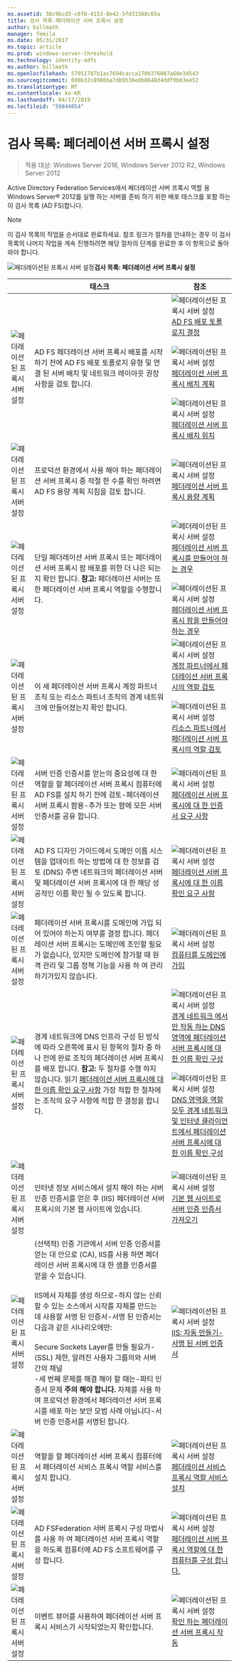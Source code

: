 ```yaml
---
ms.assetid: 38c9bcd3-c6f8-4153-8e42-5fd31568c65a
title: 검사 목록-페더레이션 서버 프록시 설정
author: billmath
manager: femila
ms.date: 05/31/2017
ms.topic: article
ms.prod: windows-server-threshold
ms.technology: identity-adfs
ms.author: billmath
ms.openlocfilehash: 57951787b1ac7694cacca170b376087a60e34543
ms.sourcegitcommit: 0d0b32c8986ba7db9536e0b8648d4ddf9b03e452
ms.translationtype: MT
ms.contentlocale: ko-KR
ms.lasthandoff: 04/17/2019
ms.locfileid: "59844054"
---
```

# <a name="checklist-setting-up-a-federation-server-proxy"></a>검사 목록: 페더레이션 서버 프록시 설정

>적용 대상: Windows Server 2016, Windows Server 2012 R2, Windows Server 2012

Active Directory Federation Services에서 페더레이션 서버 프록시 역할 용 Windows Server® 2012를 실행 하는 서버를 준비 하기 위한 배포 태스크를 포함 하는이 검사 목록 \(AD FS\)합니다.  
  
> [!NOTE]  
> 이 검사 목록의 작업을 순서대로 완료하세요. 참조 링크가 절차를 안내하는 경우 이 검사 목록의 나머지 작업을 계속 진행하려면 해당 절차의 단계를 완료한 후 이 항목으로 돌아와야 합니다.  
  
![페더레이션된 프록시 서버 설정](media/2b05dce3-938f-4168-9b8f-1f4398cbdb9b.gif)**검사 목록: 페더레이션 서버 프록시 설정**  
  
||태스크|참조|  
|-|--------|-------------|  
|![페더레이션된 프록시 서버 설정](media/icon_checkboxo.gif)|AD FS 페더레이션 서버 프록시 배포를 시작 하기 전에 AD FS 배포 토폴로지 유형 및 연결 된 서버 배치 및 네트워크 레이아웃 권장 사항을 검토 합니다.|![페더레이션된 프록시 서버 설정](media/faa393df-4856-4431-9eda-4f4e5be72a90.gif)[AD FS 배포 토폴로지 결정](https://technet.microsoft.com/library/gg982491.aspx)<br /><br />![페더레이션된 프록시 서버 설정](media/faa393df-4856-4431-9eda-4f4e5be72a90.gif)[페더레이션 서버 프록시 배치 계획](https://technet.microsoft.com/library/dd807130.aspx)<br /><br />![페더레이션된 프록시 서버 설정](media/faa393df-4856-4431-9eda-4f4e5be72a90.gif)[페더레이션 서버 프록시 배치 위치](https://technet.microsoft.com/library/dd807048.aspx)|  
|![페더레이션된 프록시 서버 설정](media/icon_checkboxo.gif)|프로덕션 환경에서 사용 해야 하는 페더레이션 서버 프록시 중 적절 한 수를 확인 하려면 AD FS 용량 계획 지침을 검토 합니다.|![페더레이션된 프록시 서버 설정](media/faa393df-4856-4431-9eda-4f4e5be72a90.gif)[페더레이션 서버 프록시 용량 계획](https://technet.microsoft.com/library/gg749898.aspx)|  
|![페더레이션된 프록시 서버 설정](media/icon_checkboxo.gif)|단일 페더레이션 서버 프록시 또는 페더레이션 서버 프록시 팜 배포를 위한 더 나은 되는지 확인 합니다. **참고:** 페더레이션 서버는 또한 페더레이션 서버 프록시 역할을 수행합니다.|![페더레이션된 프록시 서버 설정](media/faa393df-4856-4431-9eda-4f4e5be72a90.gif)[페더레이션 서버 프록시를 만들어야 하는 경우](https://technet.microsoft.com/library/dd807032.aspx)<br /><br />![페더레이션된 프록시 서버 설정](media/faa393df-4856-4431-9eda-4f4e5be72a90.gif)[페더레이션 서버 프록시 팜을 만들어야 하는 경우](https://technet.microsoft.com/library/dd807082.aspx)|  
|![페더레이션된 프록시 서버 설정](media/icon_checkboxo.gif)|이 새 페더레이션 서버 프록시 계정 파트너 조직 또는 리소스 파트너 조직의 경계 네트워크에 만들어졌는지 확인 합니다.|![페더레이션된 프록시 서버 설정](media/faa393df-4856-4431-9eda-4f4e5be72a90.gif)[계정 파트너에서 페더레이션 서버 프록시의 역할 검토](https://technet.microsoft.com/library/dd807109.aspx)<br /><br />![페더레이션된 프록시 서버 설정](media/faa393df-4856-4431-9eda-4f4e5be72a90.gif)[리소스 파트너에서 페더레이션 서버 프록시의 역할 검토](https://technet.microsoft.com/library/dd807052.aspx)|  
|![페더레이션된 프록시 서버 설정](media/icon_checkboxo.gif)|서버 인증 인증서를 얻는의 중요성에 대 한 역할을 할 페더레이션 서버 프록시 컴퓨터에 AD FS를 설치 하기 전에 검토-페더레이션 서버 프록시 팜용-추가 또는 팜에 모든 서버 인증서를 공유 합니다.|![페더레이션된 프록시 서버 설정](media/faa393df-4856-4431-9eda-4f4e5be72a90.gif)[페더레이션 서버 프록시에 대 한 인증서 요구 사항](https://technet.microsoft.com/library/dd807054.aspx)|  
|![페더레이션된 프록시 서버 설정](media/icon_checkboxo.gif)|AD FS 디자인 가이드에서 도메인 이름 시스템을 업데이트 하는 방법에 대 한 정보를 검토 \(DNS\) 주변 네트워크의 페더레이션 서버 및 페더레이션 서버 프록시에 대 한 해당 성공적인 이름 확인 될 수 있도록 합니다.|![페더레이션된 프록시 서버 설정](media/faa393df-4856-4431-9eda-4f4e5be72a90.gif)[페더레이션 서버 프록시에 대 한 이름 확인 요구 사항](https://technet.microsoft.com/library/dd807055.aspx)|  
|![페더레이션된 프록시 서버 설정](media/icon_checkboxo.gif)|페더레이션 서버 프록시를 도메인에 가입 되어 있어야 하는지 여부를 결정 합니다. 페더레이션 서버 프록시는 도메인에 조인할 필요가 없습니다, 있지만 도메인에 참가할 때 원격 관리 및 그룹 정책 기능을 사용 하 여 관리 하기가있지 않습니다.|![페더레이션된 프록시 서버 설정](media/15dd35b6-6cc6-421f-93f8-7109920e7144.gif)[컴퓨터를 도메인에 가입](Join-a-Computer-to-a-Domain.md)|  
|![페더레이션된 프록시 서버 설정](media/icon_checkboxo.gif)|경계 네트워크에 DNS 인프라 구성 된 방식에 따라 오른쪽에 표시 된 항목의 절차 중 하나 전에 완료 조직의 페더레이션 서버 프록시를 배포 합니다. **참고:** 두 절차를 수행 하지 않습니다. 읽기 [페더레이션 서버 프록시에 대 한 이름 확인 요구 사항](https://technet.microsoft.com/library/dd807055.aspx) 가장 적합 한 절차에는 조직의 요구 사항에 적합 한 결정을 합니다.|![페더레이션된 프록시 서버 설정](media/15dd35b6-6cc6-421f-93f8-7109920e7144.gif)[경계 네트워크 에서만 작동 하는 DNS 영역에 페더레이션 서버 프록시에 대 한 이름 확인 구성](Configure-Name-Resolution-for-a-Federation-Server-Proxy-in-a-DNS-Zone-That-Serves-Only-the-Perimeter-Network.md)<br /><br />![페더레이션된 프록시 서버 설정](media/15dd35b6-6cc6-421f-93f8-7109920e7144.gif)[DNS 영역을 역할 모두 경계 네트워크 및 인터넷 클라이언트에서 페더레이션 서버 프록시에 대 한 이름 확인 구성](Configure-Name-Resolution-for-a-Federation-Server-Proxy-in-a-DNS-Zone-That-Serves-Both-the-Perimeter-Network-and-Internet-Clients.md)|  
|![페더레이션된 프록시 서버 설정](media/icon_checkboxo.gif)|인터넷 정보 서비스에서 설치 해야 하는 서버 인증 인증서를 얻은 후 \(IIS\) 페더레이션 서버 프록시의 기본 웹 사이트에 있습니다.|![페더레이션된 프록시 서버 설정](media/15dd35b6-6cc6-421f-93f8-7109920e7144.gif)[기본 웹 사이트로 서버 인증 인증서 가져오기](Import-a-Server-Authentication-Certificate-to-the-Default-Web-Site.md)|  
|![페더레이션된 프록시 서버 설정](media/icon_checkboxo.gif)|\(선택적\) 인증 기관에서 서버 인증 인증서를 얻는 대 안으로 \(CA\), IIS를 사용 하면 페더레이션 서버 프록시에 대 한 샘플 인증서를 얻을 수 있습니다.<br /><br />IIS에서 자체를 생성 하므로\-하지 않는 신뢰할 수 있는 소스에서 시작를 자체를 만드는 데 사용할 서명 된 인증서\-서명 된 인증서는 다음과 같은 시나리오에만:<br /><br />Secure Sockets Layer를 만들 필요가- \(SSL\) 제한, 알려진 사용자 그룹의와 서버 간의 채널<br />-세 번째 문제를 해결 해야 할 때는\-파티 인증서 문제 **주의 해야 합니다.** 자체를 사용 하 여 프로덕션 환경에서 페더레이션 서버 프록시를 배포 하는 보안 모범 사례 아닙니다\-서버 인증 인증서를 서명된 합니다.|![페더레이션된 프록시 서버 설정](media/15dd35b6-6cc6-421f-93f8-7109920e7144.gif)[IIS: 자동 만들기\-서명 된 서버 인증서](https://go.microsoft.com/fwlink/?LinkID=108271)|  
|![페더레이션된 프록시 서버 설정](media/icon_checkboxo.gif)|역할을 할 페더레이션 서버 프록시 컴퓨터에서 페더레이션 서비스 프록시 역할 서비스를 설치 합니다.|![페더레이션된 프록시 서버 설정](media/15dd35b6-6cc6-421f-93f8-7109920e7144.gif)[페더레이션 서비스 프록시 역할 서비스 설치](Install-the-Federation-Service-Proxy-Role-Service.md)|  
|![페더레이션된 프록시 서버 설정](media/icon_checkboxo.gif)|AD FSFederation 서버 프록시 구성 마법사를 사용 하 여 페더레이션 서버 프록시 역할을 하도록 컴퓨터에 AD FS 소프트웨어를 구성 합니다.|![페더레이션된 프록시 서버 설정](media/15dd35b6-6cc6-421f-93f8-7109920e7144.gif)[페더레이션 서버 프록시 역할에 대 한 컴퓨터를 구성 합니다.](Configure-a-Computer-for-the-Federation-Server-Proxy-Role.md)|  
|![페더레이션된 프록시 서버 설정](media/icon_checkboxo.gif)|이벤트 뷰어를 사용하여 페더레이션 서버 프록시 서비스가 시작되었는지 확인합니다.|![페더레이션된 프록시 서버 설정](media/15dd35b6-6cc6-421f-93f8-7109920e7144.gif)[확인 하는 페더레이션 서버 프록시 작동](Verify-That-a-Federation-Server-Proxy-Is-Operational.md)|  
